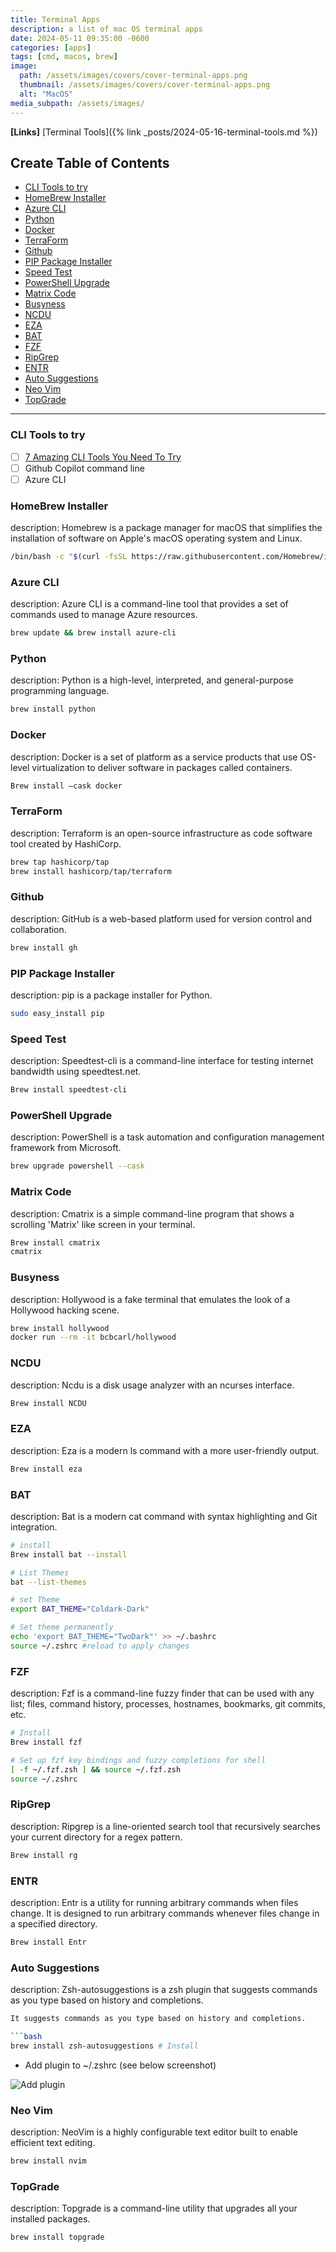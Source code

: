 ```yaml
---
title: Terminal Apps
description: a list of mac OS terminal apps
date: 2024-05-11 09:35:00 -0600
categories: [apps]
tags: [cmd, macos, brew]
image:
  path: /assets/images/covers/cover-terminal-apps.png
  thumbnail: /assets/images/covers/cover-terminal-apps.png
  alt: "MacOS"
media_subpath: /assets/images/
---
```


**[Links]**
[Terminal Tools]({% link _posts/2024-05-16-terminal-tools.md %})

## Create Table of Contents

- [CLI Tools to try](#cli-tools-to-try)
- [HomeBrew Installer](#homebrew-installer)
- [Azure CLI](#azure-cli)
- [Python](#python)
- [Docker](#docker)
- [TerraForm](#terraform)
- [Github](#github)
- [PIP Package Installer](#pip-package-installer)
- [Speed Test](#speed-test)
- [PowerShell Upgrade](#powershell-upgrade)
- [Matrix Code](#matrix-code)
- [Busyness](#busyness)
- [NCDU](#ncdu)
- [EZA](#eza)
- [BAT](#bat)
- [FZF](#fzf)
- [RipGrep](#ripgrep)
- [ENTR](#entr)
- [Auto Suggestions](#auto-suggestions)
- [Neo Vim](#neo-vim)
- [TopGrade](#topgrade)

---

### CLI Tools to try

- [ ] [7 Amazing CLI Tools You Need To Try](https://www.youtube.com/watch?v=mmqDYw9C30I&list=WL&index=2&t=573s)
- [ ] Github Copilot command line
- [ ] Azure CLI

### HomeBrew Installer

description: Homebrew is a package manager for macOS that simplifies the installation of software on Apple's macOS operating system and Linux.

```bash
/bin/bash -c "$(curl -fsSL https://raw.githubusercontent.com/Homebrew/install/HEAD/install.sh)"
```

### Azure CLI

description: Azure CLI is a command-line tool that provides a set of commands used to manage Azure resources.

```bash
brew update && brew install azure-cli
```

### Python

description: Python is a high-level, interpreted, and general-purpose programming language.

```bash
brew install python
```

### Docker

description: Docker is a set of platform as a service products that use OS-level virtualization to deliver software in packages called containers.

```bash
Brew install —cask docker
```

### TerraForm

description: Terraform is an open-source infrastructure as code software tool created by HashiCorp.

```bash
brew tap hashicorp/tap
brew install hashicorp/tap/terraform
```

### Github

description: GitHub is a web-based platform used for version control and collaboration.

```bash
brew install gh
```

### PIP Package Installer

description: pip is a package installer for Python.

```bash
sudo easy_install pip
```

### Speed Test

description: Speedtest-cli is a command-line interface for testing internet bandwidth using speedtest.net.

```bash
Brew install speedtest-cli 
```

### PowerShell Upgrade

description: PowerShell is a task automation and configuration management framework from Microsoft.

```bash
brew upgrade powershell --cask
```

### Matrix Code

description: Cmatrix is a simple command-line program that shows a scrolling 'Matrix' like screen in your terminal.

```bash
Brew install cmatrix
cmatrix
```

### Busyness

description: Hollywood is a fake terminal that emulates the look of a Hollywood hacking scene.

```bash
brew install hollywood
docker run --rm -it bcbcarl/hollywood
```

### NCDU

description: Ncdu is a disk usage analyzer with an ncurses interface.

```bash
Brew install NCDU
```

### EZA

description: Eza is a modern ls command with a more user-friendly output.

```bash
Brew install eza
```

### BAT

description: Bat is a modern cat command with syntax highlighting and Git integration.

```bash
# install
Brew install bat --install

# List Themes
bat --list-themes

# set Theme
export BAT_THEME="Coldark-Dark"

# Set theme permanently
echo 'export BAT_THEME="TwoDark"' >> ~/.bashrc
source ~/.zshrc #reload to apply changes

```

### FZF

description: Fzf is a command-line fuzzy finder that can be used with any list; files, command history, processes, hostnames, bookmarks, git commits, etc.

```bash
# Install
Brew install fzf

# Set up fzf key bindings and fuzzy completions for shell
[ -f ~/.fzf.zsh ] && source ~/.fzf.zsh
source ~/.zshrc
```

### RipGrep

description: Ripgrep is a line-oriented search tool that recursively searches your current directory for a regex pattern.

```bash
Brew install rg
```

### ENTR

description: Entr is a utility for running arbitrary commands when files change. It is
designed to run arbitrary commands whenever files change in a specified directory.

```bash
Brew install Entr
```

### Auto Suggestions

description: Zsh-autosuggestions is a zsh plugin that suggests commands as you type based on history and completions.

```bash
It suggests commands as you type based on history and completions.

```bash
brew install zsh-autosuggestions # Install
```

- Add plugin to ~/.zshrc (see below screenshot)

![Add plugin](/assets/images/content/example-add-plugin-zshrc.png)

### Neo Vim

description: NeoVim is a highly configurable text editor built to enable efficient text editing.

```bash
brew install nvim
```

### TopGrade

description: Topgrade is a command-line utility that upgrades all your installed packages.

```bash
brew install topgrade
```
